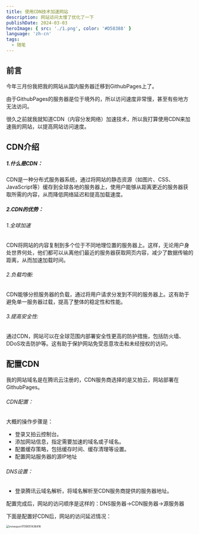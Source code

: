 ```yaml
---
title: 使用CDN技术加速网站
description: 网站访问太慢了优化了一下
publishDate: 2024-03-03
heroImage: { src: './1.png', color: '#D58388' }
language: 'zh-cn'
tags:
  - 随笔
---
```

## 前言

今年三月份我把我的网站从国内服务器迁移到GithubPages上了。

由于GithubPages的服务器是位于境外的，所以访问速度非常慢，甚至有些地方无法访问。


很久之前就我就知道CDN（内容分发网络）加速技术，所以我打算使用CDN来加速我的网站，以提高网站访问速度。

## CDN介绍

##### 1.什么是CDN：

CDN是一种分布式服务器系统，通过将网站的静态资源（如图片、CSS、JavaScript等）缓存到全球各地的服务器上，使用户能够从距离更近的服务器获取所需的内容，从而降低网络延迟和提高加载速度。

##### 2.CDN的优势：

###### 1.全球加速

CDN将网站的内容复制到多个位于不同地理位置的服务器上。这样，无论用户身处世界何处，他们都可以从离他们最近的服务器获取网页内容，减少了数据传输的距离，从而加速加载时间。

###### 2.负载均衡:

 CDN能够分担服务器的负载，通过将用户请求分发到不同的服务器上。这有助于避免单一服务器过载，提高了整体的稳定性和性能。

###### 3.提高安全性:

 通过CDN，网站可以在全球范围内部署安全性更高的防护措施，包括防火墙、DDoS攻击防护等。这有助于保护网站免受恶意攻击和未经授权的访问。

## 配置CDN

我的网站域名是在腾讯云注册的，CDN服务商选择的是又拍云，网站部署在GithubPages。

###### CDN配置：

大概的操作步骤是：

- 登录又拍云控制台。
- 添加网站信息，指定需要加速的域名或子域名。
- 配置缓存策略，包括缓存时间、缓存清理等设置。
- 配置网站服务器的源IP地址

###### DNS设置：

- 登录腾讯云域名解析，将域名解析至CDN服务商提供的服务器地址。

配置完成后，网站的访问顺序是这样的：DNS服务器→CDN服务器→源服务器

下面是配置好CDN后，网站的访问延迟情况：

<img src="http://img.msx.ink/mmexport1709051436416.png" alt="mmexport1709051436416" style="zoom:50%;" />



